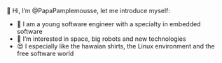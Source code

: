 👋 Hi, I’m @PapaPamplemousse, let me introduce myself:

- 🌱 I am a young software engineer with a specialty in embedded software 
- 👀 I’m interested in space, big robots and new technologies 
- 😍 I especially like the hawaian shirts, the Linux environment and the free software world


